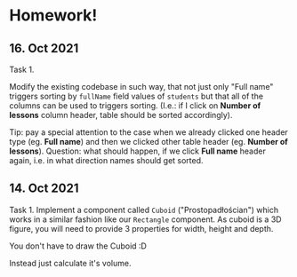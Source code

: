 # Homework!

## 16. Oct 2021

Task 1.

Modify the existing codebase in such way, that not just only
"Full name" triggers sorting by `fullName` field values of `students`
but that all of the columns can be used to triggers sorting.
(I.e.: if I click on **Number of lessons** column header, table
should be sorted accordingly).

Tip: pay a special attention to the case when we already clicked
one header type (eg. **Full name**) and then we clicked other
table header (eg. **Number of lessons**). Question: what should
happen, if we click **Full name** header again, i.e. in what
direction names should get sorted. 


## 14. Oct 2021

Task 1. Implement a component called `Cuboid` ("Prostopadłościan")
which works in a similar fashion like our `Rectangle` component.
As cuboid is a 3D figure, you will need to provide 3 properties for
width, height and depth.

You don't have to draw the Cuboid :D

Instead just calculate it's volume.

